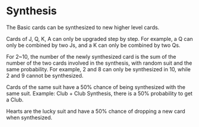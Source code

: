 # Synthesis

The Basic cards can be synthesized to new higher level cards. 

Cards of J, Q, K, A can only be upgraded step by step. For example, a Q can only be combined by two Js, and a K can only be combined by two Qs. 

For 2~10, the number of the newly synthesized card is the sum of the number of the two cards involved in the synthesis, with random suit  and the same probability. For example, 2 and 8 can only be synthesized in 10, while 2 and 9 cannot be synthesized.

Cards of the same suit have a 50% chance of being synthesized with the same suit. Example: Club + Club Synthesis, there is a 50% probability to get a  Club.

Hearts are the lucky suit and have a 50% chance of dropping a new card when synthesized.


